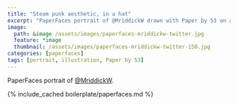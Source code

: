 ```yaml
---
title: "Steam punk aesthetic, in a hat"
excerpt: "PaperFaces portrait of @MriddickW drawn with Paper by 53 on an iPad."
image: 
  path: &image /assets/images/paperfaces-mriddickw-twitter.jpg 
  feature: *image
  thumbnail: /assets/images/paperfaces-mriddickw-twitter-150.jpg
categories: [paperfaces]
tags: [portrait, illustration, Paper by 53]
---
```


PaperFaces portrait of [@MriddickW](https://twitter.com/MriddickW).

{% include_cached boilerplate/paperfaces.md %}
